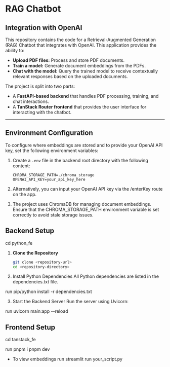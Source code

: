 # RAG Chatbot
## Integration with OpenAI

This repository contains the code for a Retrieval-Augmented Generation (RAG) Chatbot that integrates with OpenAI. This application provides the ability to:
- **Upload PDF files:** Process and store PDF documents.
- **Train a model:** Generate document embeddings from the PDFs.
- **Chat with the model:** Query the trained model to receive contextually relevant responses based on the uploaded documents.

The project is split into two parts:
- A **FastAPI-based backend** that handles PDF processing, training, and chat interactions.
- A **TanStack Router frontend** that provides the user interface for interacting with the chatbot.

---

## Environment Configuration

To configure where embeddings are stored and to provide your OpenAI API key, set the following environment variables:

1. Create a `.env` file in the backend root directory with the following content:
   ```env
   CHROMA_STORAGE_PATH=./chroma_storage
   OPENAI_API_KEY=your_api_key_here

2. Alternatively, you can input your OpenAI API key via the /enterKey route on the app.

3. The project uses ChromaDB for managing document embeddings. Ensure that the CHROMA_STORAGE_PATH environment variable is set correctly to avoid stale storage issues.

## Backend Setup

cd python_fe

1. **Clone the Repository**
   ```bash
   git clone <repository-url>
   cd <repository-directory>

2. Install Python Dependencies All Python dependencies are listed in the dependencies.txt file.

run pip/python install -r dependencies.txt

3. Start the Backend Server Run the server using Uvicorn:

run uvicorn main:app --reload

## Frontend Setup

cd tanstack_fe

run 
pnpm i
pnpm dev


* To view embeddings run 
streamlit run your_script.py
